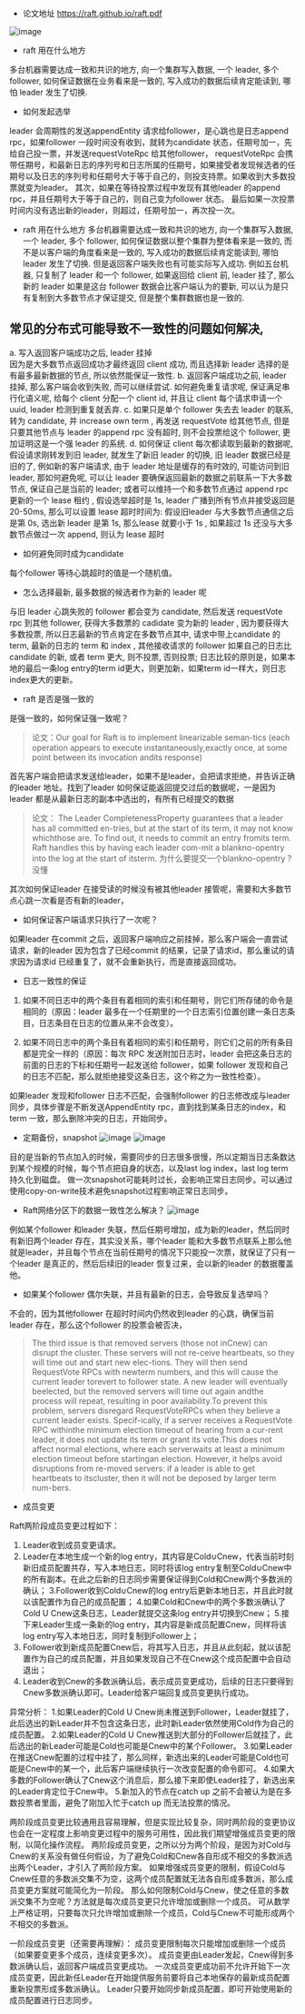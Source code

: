 * 论文地址
https://raft.github.io/raft.pdf

![image](https://user-images.githubusercontent.com/20329409/218662231-f6e1591f-7baa-4bac-8d1b-faecedffe7a3.png)


* raft 用在什么地方 

多台机器需要达成一致和共识的地方, 向一个集群写入数据, 一个 leader, 多个 follower, 如何保证数据在业务看来是一致的, 写入成功的数据后续肯定能读到, 哪怕 leader 发生了切换. 

* 如何发起选举

leader 会周期性的发送appendEntity 请求给follower，是心跳也是日志append rpc，如果follower 一段时间没有收到，就转为candidate 状态，任期号加一，先给自己投一票，并发送requestVoteRpc 给其他follower，
requestVoteRpc 会携带任期号，和最新日志的序列号和日志所属的任期号，如果接受者发现候选者的任期号以及日志的序列号和任期号大于等于自己的，则投支持票。如果收到大多数投票就变为leader。
其次，如果在等待投票过程中发现有其他leader 的append rpc，并且任期号大于等于自己的，则自己变为follower 状态。
最后如果一次投票时间内没有选出新的leader，则超过，任期号加一，再次投一次。

 * raft 用在什么地方
 多台机器需要达成一致和共识的地方, 向一个集群写入数据, 一个 leader, 多个 follower, 如何保证数据以整个集群为整体看来是一致的, 而不是以客户端的角度看来是一致的, 写入成功的数据后续肯定能读到, 哪怕 leader 发生了切换. 但是返回客户端失败也有可能实际写入成功. 例如五台机器, 只复制了 leader 和一个 follower, 如果返回给 client 前, leader 挂了, 那么新的 leader 如果是这台 follower 数据会比客户端认为的要新, 可以认为是只有复制到大多数节点才保证提交, 但是整个集群数据也是一致的. 


 ## 常见的分布式可能导致不一致性的问题如何解决, 
 a. 写入返回客户端成功之后, leader 挂掉  
 因为是大多数节点返回成功才最终返回 client 成功, 而且选择新 leader 选择的是有最多最新数据的节点, 所以依然能保证一致性.
 b. 返回客户端成功之前, leader 挂掉, 那么客户端会收到失败, 而可以继续尝试. 如何避免重复请求呢, 保证满足串行化语义呢, 给每个 client 分配一个 client id, 并且让 client 每个请求申请一个 uuid, leader 检测到重复就丢弃. 
 c. 如果只是单个 follower 失去去 leader 的联系, 转为 candidate, 并 increase own term , 再发送 requestVote 给其他节点, 但是只要其他节点与 leader 的append rpc 没有超时, 则不会投票给这个 follower, 更加证明这是一个强 leader 的系统. 
 d. 如何保证 client 每次都读取到最新的数据呢, 假设请求刚转发到旧 leader, 就发生了新旧 leader 的切换, 旧 leader 数据已经是旧的了, 例如新的客户端请求, 由于 leader 地址是缓存的有时效的, 可能访问到旧 leader, 那如何避免呢, 可以让 leader 要确保返回最新的数据之前联系一下大多数节点, 保证自己是当前的 leader; 
 或者可以维持一个和多数节点通过 append rpc 更新的一个 lease 租约 , 假设选举超时是 1s, leader 广播到所有节点并接受返回是 20-50ms, 那么可以设置 lease 超时时间为: 假设旧leader 与大多数节点通信之后是第 0s,  选出新 leader 是第 1s, 那么lease 就要小于 1s , 如果超过 1s 还没与大多数节点做过一次 append, 则认为 lease 超时

* 如何避免同时成为candidate

每个follower 等待心跳超时的值是一个随机值。

* 怎么选择最新, 最多数据的候选者作为新的 leader 呢

与旧 leader 心跳失败的 follower 都会变为 candidate, 然后发送 requestVote rpc 到其他 follower, 获得大多数票的 cadidate 变为新的 leader , 因为要获得大多数投票, 所以日志最新的节点肯定在多数节点其中, 请求中带上candidate 的 term, 最新的日志的 term 和 index , 其他接收请求的 follower 如果自己的日志比 candidate 的新, 或者 term 更大, 则不投票, 否则投票; 日志比较的原则是，如果本地的最后一条log entry的term id更大，则更加新，如果term id一样大，则日志 index更大的更新。

* raft 是否是强一致的

是强一致的，如何保证强一致呢？
>论文：Our goal for Raft is to implement linearizable seman-tics (each operation appears to execute instantaneously,exactly once, at some point between its invocation andits response)

首先客户端会把请求发送给leader，如果不是leader，会把请求拒绝，并告诉正确的leader 地址。找到了leader 如何保证能返回提交过后的数据呢，一是因为leader 都是从最新日志的副本中选出的，有所有已经提交的数据
>论文： The Leader CompletenessProperty guarantees that a leader has all committed en-tries, but at the start of its term, it may not know whichthose are. To find out, it needs to commit an entry fromits term. Raft handles this by having each leader com-mit a blankno-opentry into the log at the start of itsterm. 
为什么要提交一个blankno-opentry ? 没懂

其次如何保证leader 在接受读的时候没有被其他leader 接管呢，需要和大多数节点心跳一次看是否有新的leader，

* 如何保证客户端请求只执行了一次呢？

如果leader 在commit 之后，返回客户端响应之前挂掉，那么客户端会一直尝试请求，新的leader 因为包含了已经commit 的结果，记录了请求id，那么重试的请求因为请求id 已经重复了，就不会重新执行，而是直接返回成功。

* 日志一致性的保证

1. 如果不同日志中的两个条目有着相同的索引和任期号，则它们所存储的命令是相同的（原因：leader 最多在一个任期里的一个日志索引位置创建一条日志条目，日志条目在日志的位置从来不会改变）。


2. 如果不同日志中的两个条目有着相同的索引和任期号，则它们之前的所有条目都是完全一样的（原因：每次 RPC 发送附加日志时，leader 会把这条日志的前面的日志的下标和任期号一起发送给 follower，如果 follower 发现和自己的日志不匹配，那么就拒绝接受这条日志，这个称之为一致性检查）。

如果leader 发现和follower 日志不匹配，会强制follower 的日志修改成与leader 同步，具体步骤是不断发送AppendEntity rpc，直到找到某条日志的index，和term 一致，那么删除冲突的日志，开始同步。

* 定期备份，snapshot
![image](https://user-images.githubusercontent.com/20329409/218662381-63a55eb5-d057-42a6-b40d-6d82dcfc4db0.png)
![image](https://user-images.githubusercontent.com/20329409/218662562-7ab8790b-326e-497c-9416-6c2071826e84.png)

目的是当新的节点加入的时候，需要同步的日志很多很慢，所以定期当日志条数达到某个规模的时候，每个节点把自身的状态，以及last log index，last log term 持久化到磁盘。
做一次snapshot可能耗时过长，会影响正常日志同步。可以通过使用copy-on-write技术避免snapshot过程影响正常日志同步。

* Raft网络分区下的数据一致性怎么解决？
![image](https://user-images.githubusercontent.com/20329409/218666469-7a25fe4e-feda-415e-8dcb-3ad4842e81b6.png)

例如某个follower 和leader 失联，然后任期号增加，成为新的leader，然后同时有新旧两个leader 存在，其实没关系，哪个leader 能和大多数节点联系上那么他就是leader，并且每个节点在当前任期号的情况下只能投一次票，就保证了只有一个leader 是真正的，然后后续旧的leader 恢复过来，会以新的leader 的数据覆盖他。

* 如果某个follower 偶尔失联，并且有最新的日志，会导致反复选举吗？ 

不会的，因为其他follower 在超时时间内仍然收到leader 的心跳，确保当前leader 存在，那么这个follower 的投票会被否决，

>The third issue is that removed servers (those not inCnew) can disrupt the cluster. These servers will not re-ceive heartbeats, so they will time out and start new elec-tions. They will then send RequestVote RPCs with newterm numbers, and this will cause the current leader torevert to follower state. A new leader will eventually beelected, but the removed servers will time out again andthe process will repeat, resulting in poor availability.To prevent this problem, servers disregard RequestVoteRPCs when they believe a current leader exists. Specif-ically, if a server receives a RequestVote RPC withinthe minimum election timeout of hearing from a cur-rent leader, it does not update its term or grant its vote.This does not affect normal elections, where each serverwaits at least a minimum election timeout before startingan election. However, it helps avoid disruptions from re-moved servers: if a leader is able to get heartbeats to itscluster, then it will not be deposed by larger term num-bers.


* 成员变更



Raft两阶段成员变更过程如下：

1. Leader收到成员变更请求。
2. Leader在本地生成一个新的log entry，其内容是Cold∪Cnew，代表当前时刻新旧成员配置共存，写入本地日志，同时将该log entry复制至Cold∪Cnew中的所有副本。在此之后新的日志同步需要保证得到Cold和Cnew两个多数派的确认；
3.Follower收到Cold∪Cnew的log entry后更新本地日志，并且此时就以该配置作为自己的成员配置；
4.如果Cold和Cnew中的两个多数派确认了Cold U Cnew这条日志，Leader就提交这条log entry并切换到Cnew；
5.接下来Leader生成一条新的log entry，其内容是新成员配置Cnew，同样将该log entry写入本地日志，同时复制到Follower上；
6. Follower收到新成员配置Cnew后，将其写入日志，并且从此刻起，就以该配置作为自己的成员配置，并且如果发现自己不在Cnew这个成员配置中会自动退出；
7. Leader收到Cnew的多数派确认后，表示成员变更成功，后续的日志只要得到Cnew多数派确认即可。Leader给客户端回复成员变更执行成功。

异常分析：
1.如果Leader的Cold U Cnew尚未推送到Follower，Leader就挂了，此后选出的新Leader并不包含这条日志，此时新Leader依然使用Cold作为自己的成员配置。
2.如果Leader的Cold U Cnew推送到大部分的Follower后就挂了，此后选出的新Leader可能是Cold也可能是Cnew中的某个Follower。
3.如果Leader在推送Cnew配置的过程中挂了，那么同样，新选出来的Leader可能是Cold也可能是Cnew中的某一个，此后客户端继续执行一次改变配置的命令即可。
4.如果大多数的Follower确认了Cnew这个消息后，那么接下来即使Leader挂了，新选出来的Leader肯定位于Cnew中。
5.新加入的节点在catch up 之前不会被认为是在多数投票者里面，避免了刚加入忙于catch up 而无法投票的情况。

两阶段成员变更比较通用且容易理解，但是实现比较复杂，同时两阶段的变更协议也会在一定程度上影响变更过程中的服务可用性，因此我们期望增强成员变更的限制，以简化操作流程。
两阶段成员变更，之所以分为两个阶段，是因为对Cold与Cnew的关系没有做任何假设，为了避免Cold和Cnew各自形成不相交的多数派选出两个Leader，才引入了两阶段方案。
如果增强成员变更的限制，假设Cold与Cnew任意的多数派交集不为空，这两个成员配置就无法各自形成多数派，那么成员变更方案就可能简化为一阶段。
那么如何限制Cold与Cnew，使之任意的多数派交集不为空呢？方法就是每次成员变更只允许增加或删除一个成员。
可从数学上严格证明，只要每次只允许增加或删除一个成员，Cold与Cnew不可能形成两个不相交的多数派。

一阶段成员变更（还需要再理解）：
成员变更限制每次只能增加或删除一个成员（如果要变更多个成员，连续变更多次）。
成员变更由Leader发起，Cnew得到多数派确认后，返回客户端成员变更成功。
一次成员变更成功前不允许开始下一次成员变更，因此新任Leader在开始提供服务前要将自己本地保存的最新成员配置重新投票形成多数派确认。
Leader只要开始同步新成员配置，即可开始使用新的成员配置进行日志同步。
